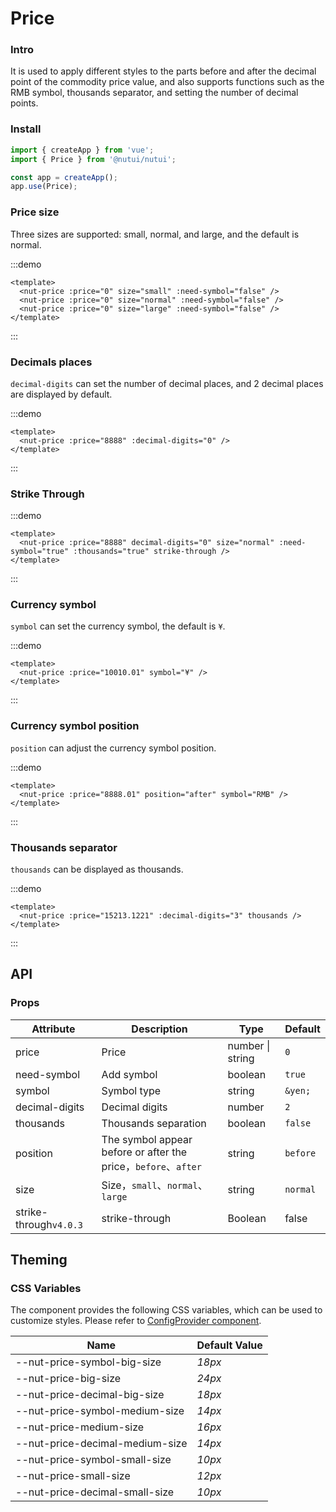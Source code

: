 # Price

### Intro

It is used to apply different styles to the parts before and after the decimal point of the commodity price value, and also supports functions such as the RMB symbol, thousands separator, and setting the number of decimal points.

### Install

```js
import { createApp } from 'vue';
import { Price } from '@nutui/nutui';

const app = createApp();
app.use(Price);
```

### Price size

Three sizes are supported: small, normal, and large, and the default is normal.

:::demo

```vue
<template>
  <nut-price :price="0" size="small" :need-symbol="false" />
  <nut-price :price="0" size="normal" :need-symbol="false" />
  <nut-price :price="0" size="large" :need-symbol="false" />
</template>
```

:::

### Decimals places

`decimal-digits` can set the number of decimal places, and 2 decimal places are displayed by default.

:::demo

```vue
<template>
  <nut-price :price="8888" :decimal-digits="0" />
</template>
```

:::

### Strike Through

:::demo

```vue
<template>
  <nut-price :price="8888" decimal-digits="0" size="normal" :need-symbol="true" :thousands="true" strike-through />
</template>
```

:::

### Currency symbol

`symbol` can set the currency symbol, the default is `¥`.

:::demo

```vue
<template>
  <nut-price :price="10010.01" symbol="¥" />
</template>
```

:::

### Currency symbol position

`position` can adjust the currency symbol position.

:::demo

```vue
<template>
  <nut-price :price="8888.01" position="after" symbol="RMB" />
</template>
```

:::

### Thousands separator

`thousands` can be displayed as thousands.

:::demo

```vue
<template>
  <nut-price :price="15213.1221" :decimal-digits="3" thousands />
</template>
```

:::

## API

### Props

| Attribute | Description | Type | Default |
| --- | --- | --- | --- |
| price | Price | number \| string | `0` |
| need-symbol | Add symbol | boolean | `true` |
| symbol | Symbol type | string | `&yen;` |
| decimal-digits | Decimal digits | number | `2` |
| thousands | Thousands separation | boolean | `false` |
| position | The symbol appear before or after the price，`before`、`after` | string | `before` |
| size | Size，`small`、`normal`、`large` | string | `normal` |
| strike-through`v4.0.3` | strike-through | Boolean | false |

## Theming

### CSS Variables

The component provides the following CSS variables, which can be used to customize styles. Please refer to [ConfigProvider component](#/en-US/component/configprovider).

| Name | Default Value |
| --- | --- |
| --nut-price-symbol-big-size | _18px_ |
| --nut-price-big-size | _24px_ |
| --nut-price-decimal-big-size | _18px_ |
| --nut-price-symbol-medium-size | _14px_ |
| --nut-price-medium-size | _16px_ |
| --nut-price-decimal-medium-size | _14px_ |
| --nut-price-symbol-small-size | _10px_ |
| --nut-price-small-size | _12px_ |
| --nut-price-decimal-small-size | _10px_ |
